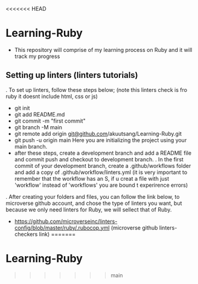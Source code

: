 <<<<<<< HEAD
# Learning-Ruby
- This repository will comprise of my learning process on Ruby and it will track my progress
## Setting up linters (linters tutorials)
. To set up linters, follow these steps below; (note this linters check is fro ruby it doesnt include html, css or js)
 - git init
 - git add README.md
 - git commit -m "first commit"
 - git branch -M main
 - git remote add origin git@github.com/akuutsang/Learning-Ruby.git
 - git push -u origin main
   Here you are initializing the project using your main branch.
 - after these steps, create a development branch and add a README file and commit push and checkout to development branch.
. In the first commit of your development branch, create a .github/workflows folder and add a copy of .github/workflow/linters.yml (it is very important to remember that the workflow has an S, if u creat a file with just 'workflow' instead of 'workflows' you are bound t experirence errors)

. After creating your folders and files, you can follow the link below, to microverse github account, and chose the type of linters you want, but because we only need linters for Ruby, we will sellect that of Ruby.
 - https://github.com/microverseinc/linters-config/blob/master/ruby/.rubocop.yml (microverse github linters-checkers link)
=======
# Learning-Ruby
>>>>>>> main
